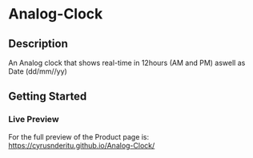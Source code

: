 # Analog-Clock

## Description
An Analog clock that shows real-time in 12hours (AM and PM) aswell as Date (dd/mm//yy)

## Getting Started

### Live Preview

For the full preview of the Product page is: https://cyrusnderitu.github.io/Analog-Clock/
